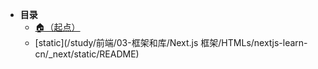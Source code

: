 * **目录**
  * [🏠（起点）](/study/README)
  * [static](/study/前端/03-框架和库/Next.js 框架/HTMLs/nextjs-learn-cn/_next/static/README)